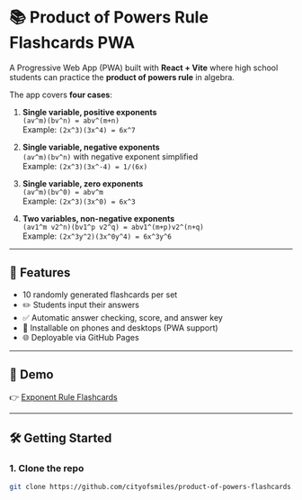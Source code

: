 # 📚 Product of Powers Rule Flashcards PWA

A Progressive Web App (PWA) built with **React + Vite** where high school students can practice the **product of powers rule** in algebra.  

The app covers **four cases**:

1. **Single variable, positive exponents**  
   `(av^m)(bv^n) = abv^(m+n)`  
   Example: `(2x^3)(3x^4) = 6x^7`

2. **Single variable, negative exponents**  
   `(av^m)(bv^n)` with negative exponent simplified  
   Example: `(2x^3)(3x^-4) = 1/(6x)`

3. **Single variable, zero exponents**  
   `(av^m)(bv^0) = abv^m`  
   Example: `(2x^3)(3x^0) = 6x^3`

4. **Two variables, non-negative exponents**  
   `(av1^m v2^n)(bv1^p v2^q) = abv1^(m+p)v2^(n+q)`  
   Example: `(2x^3y^2)(3x^0y^4) = 6x^3y^6`

---

## 🔄 Features

- 10 randomly generated flashcards per set  
- ✏️ Students input their answers  
- ✅ Automatic answer checking, score, and answer key  
- 📱 Installable on phones and desktops (PWA support)  
- 🌐 Deployable via GitHub Pages  

---

## 🚀 Demo
👉 [Exponent Rule Flashcards](https://cityofsmiles.github.io/product-of-powers-flashcards/)

---

## 🛠️ Getting Started

### 1. Clone the repo
```bash
git clone https://github.com/cityofsmiles/product-of-powers-flashcards.git
